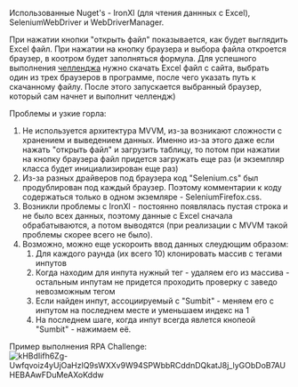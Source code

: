 Использованные Nuget's - IronXl (для чтения даннных с Excel), SeleniumWebDriver и WebDriverManager.

При нажатии кнопки "открыть файл" показывается, как будет выглядить Excel файл.
При нажатии на кнопку браузера и выбора файла откроется браузер, в коотром будет заполняться формула.
Для успешного выполнения [челленджа](https://rpachallenge.com/) нужно скачать Excel файл с сайта, выбрать один из трех браузеров в программе, после чего указать путь к скачанному файлу. После этого запускается выбранный браузер, который сам начнет и выполнит челлендж)

Проблемы и узкие горла:
1. Не используется архитектура MVVM, из-за возникают сложности с хранением и выведением данных. Именно из-за этого даже если нажать "открыть файл" и загрузить таблицу, то потом при нажатии на кнопку браузера файл придется загружать еще раз (и экземпляр класса будет инициализирован еще раз)
2. Из-за разных драйверов под браузера код "Selenium.cs" был продублирован под каждый браузер. Поэтому комментарии к коду содержаться только в одном экземляре - SeleniumFirefox.css.
3. Возникли проблемы с IronXl - постоянно появлялась пустая строка и не было всех данных, поэтому данные с Excel сначала обрабатываются, а потом выводятся (при реализации с MVVM такой проблемы скорее всего не было).
4. Возможно, можно еще ускороить ввод данных слеудющим образом:
    1. Для каждого раунда (их всего 10) клонировать массив с тегами инпутов
    2. Когда находим для инпута нужный тег - удаляем его из массива - остальным инпутам не придется проходить проверку с заведо невозможным тегом
    3. Если найден инпут, ассоциируемый с "Sumbit" - меняем его с инпутом на последнем месте и уменьшаем индекс на 1
    4. На последнем шаге, когда инпут всегда явлется кнопеой "Sumbit" - нажимаем её.
 
Пример выполнения RPA Challenge:![kHBdIifh6Zg-Uwfqvoiz4yUjOaHzlQ9sWXXv9W94SPWbbRCddnDQkatJ8j_lyGObDoB7AUHEBAAwFDuMeAXoKddw](https://user-images.githubusercontent.com/83097203/171958253-caa6980f-dfa5-4729-8423-3cbdd34cfb4a.jpg)
